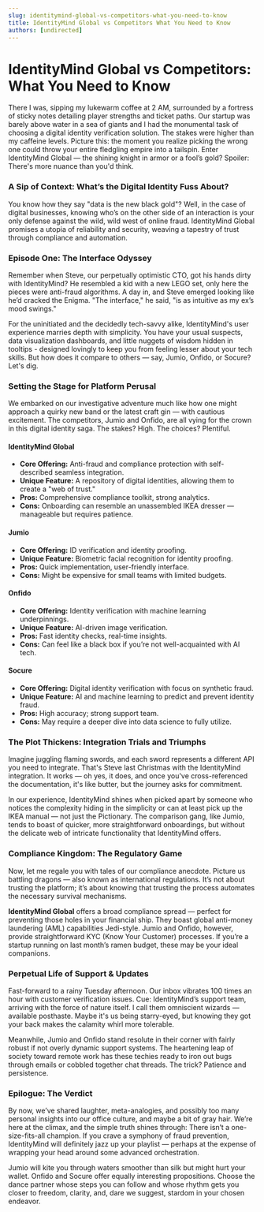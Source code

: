 ```yaml
---
slug: identitymind-global-vs-competitors-what-you-need-to-know
title: IdentityMind Global vs Competitors What You Need to Know
authors: [undirected]
---
```



# IdentityMind Global vs Competitors: What You Need to Know

There I was, sipping my lukewarm coffee at 2 AM, surrounded by a fortress of sticky notes detailing player strengths and ticket paths. Our startup was barely above water in a sea of giants and I had the monumental task of choosing a digital identity verification solution. The stakes were higher than my caffeine levels. Picture this: the moment you realize picking the wrong one could throw your entire fledgling empire into a tailspin. Enter IdentityMind Global — the shining knight in armor or a fool’s gold? Spoiler: There's more nuance than you'd think.

### A Sip of Context: What’s the Digital Identity Fuss About?

You know how they say "data is the new black gold"? Well, in the case of digital businesses, knowing who’s on the other side of an interaction is your only defense against the wild, wild west of online fraud. IdentityMind Global promises a utopia of reliability and security, weaving a tapestry of trust through compliance and automation.

### Episode One: The Interface Odyssey

Remember when Steve, our perpetually optimistic CTO, got his hands dirty with IdentityMind? He resembled a kid with a new LEGO set, only here the pieces were anti-fraud algorithms. A day in, and Steve emerged looking like he’d cracked the Enigma. "The interface," he said, "is as intuitive as my ex’s mood swings."

For the uninitiated and the decidedly tech-savvy alike, IdentityMind's user experience marries depth with simplicity. You have your usual suspects, data visualization dashboards, and little nuggets of wisdom hidden in tooltips - designed lovingly to keep you from feeling lesser about your tech skills. But how does it compare to others — say, Jumio, Onfido, or Socure? Let's dig.

### Setting the Stage for Platform Perusal

We embarked on our investigative adventure much like how one might approach a quirky new band or the latest craft gin — with cautious excitement. The competitors, Jumio and Onfido, are all vying for the crown in this digital identity saga. The stakes? High. The choices? Plentiful.

#### **IdentityMind Global**

- **Core Offering:** Anti-fraud and compliance protection with self-described seamless integration.
- **Unique Feature:** A repository of digital identities, allowing them to create a "web of trust."
- **Pros:** Comprehensive compliance toolkit, strong analytics.
- **Cons:** Onboarding can resemble an unassembled IKEA dresser — manageable but requires patience.

#### **Jumio**

- **Core Offering:** ID verification and identity proofing.
- **Unique Feature:** Biometric facial recognition for identity proofing.
- **Pros:** Quick implementation, user-friendly interface.
- **Cons:** Might be expensive for small teams with limited budgets.

#### **Onfido**

- **Core Offering:** Identity verification with machine learning underpinnings.
- **Unique Feature:** AI-driven image verification.
- **Pros:** Fast identity checks, real-time insights.
- **Cons:** Can feel like a black box if you’re not well-acquainted with AI tech.

#### **Socure**

- **Core Offering:** Digital identity verification with focus on synthetic fraud.
- **Unique Feature:** AI and machine learning to predict and prevent identity fraud.
- **Pros:** High accuracy; strong support team.
- **Cons:** May require a deeper dive into data science to fully utilize.

### The Plot Thickens: Integration Trials and Triumphs

Imagine juggling flaming swords, and each sword represents a different API you need to integrate. That's Steve last Christmas with the IdentityMind integration. It works — oh yes, it does, and once you've cross-referenced the documentation, it's like butter, but the journey asks for commitment.

In our experience, IdentityMind shines when picked apart by someone who notices the complexity hiding in the simplicity or can at least pick up the IKEA manual — not just the Pictionary. The comparison gang, like Jumio, tends to boast of quicker, more straightforward onboardings, but without the delicate web of intricate functionality that IdentityMind offers.

### Compliance Kingdom: The Regulatory Game

Now, let me regale you with tales of our compliance anecdote. Picture us battling dragons — also known as international regulations. It’s not about trusting the platform; it’s about knowing that trusting the process automates the necessary survival mechanisms.

**IdentityMind Global** offers a broad compliance spread — perfect for preventing those holes in your financial ship. They boast global anti-money laundering (AML) capabilities Jedi-style. Jumio and Onfido, however, provide straightforward KYC (Know Your Customer) processes. If you’re a startup running on last month’s ramen budget, these may be your ideal companions.

### Perpetual Life of Support & Updates

Fast-forward to a rainy Tuesday afternoon. Our inbox vibrates 100 times an hour with customer verification issues. Cue: IdentityMind’s support team, arriving with the force of nature itself. I call them omniscient wizards — available posthaste. Maybe it's us being starry-eyed, but knowing they got your back makes the calamity whirl more tolerable.

Meanwhile, Jumio and Onfido stand resolute in their corner with fairly robust if not overly dynamic support systems. The heartening leap of society toward remote work has these techies ready to iron out bugs through emails or cobbled together chat threads. The trick? Patience and persistence. 

### Epilogue: The Verdict

By now, we’ve shared laughter, meta-analogies, and possibly too many personal insights into our office culture, and maybe a bit of gray hair. We’re here at the climax, and the simple truth shines through: There isn’t a one-size-fits-all champion. If you crave a symphony of fraud prevention, IdentityMind will definitely jazz up your playlist — perhaps at the expense of wrapping your head around some advanced orchestration.

Jumio will kite you through waters smoother than silk but might hurt your wallet. Onfido and Socure offer equally interesting propositions. Choose the dance partner whose steps you can follow and whose rhythm gets you closer to freedom, clarity, and, dare we suggest, stardom in your chosen endeavor.